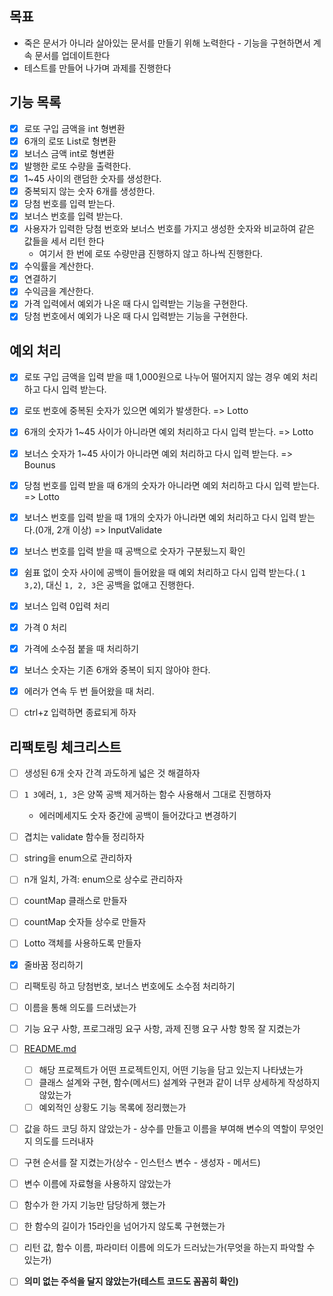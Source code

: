 ## 목표

- 죽은 문서가 아니라 살아있는 문서를 만들기 위해 노력한다 - 기능을 구현하면서 계속 문서를 업데이트한다
- 테스트를 만들어 나가며 과제를 진행한다

## 기능 목록

- [x]  로또 구입 금액을 int 형변환
- [x] 6개의 로또 List<String>로 형변환
- [x] 보너스 금액 int로 형변환
- [x]  발행한 로또 수량을 출력한다.
- [x]  1~45 사이의 랜덤한 숫자를 생성한다.
- [x]  중복되지 않는 숫자 6개를 생성한다.
- [x]  당첨 번호를 입력 받는다.
- [x]  보너스 번호를 입력 받는다.
- [x]  사용자가 입력한 당첨 번호와 보너스 번호를 가지고 생성한 숫자와 비교하여 같은 값들을 세서 리턴 한다
    - 여기서 한 번에 로또 수량만큼 진행하지 않고 하나씩 진행한다.
- [x]  수익률을 계산한다.
- [x] 연결하기
- [x] 수익금을 계산한다.
- [x] 가격 입력에서 예외가 나온 때 다시 입력받는 기능을 구현한다.
- [X] 당첨 번호에서 예외가 나온 때 다시 입력받는 기능을 구현한다.

## 예외 처리

- [x]  로또 구입 금액을 입력 받을 때 1,000원으로 나누어 떨어지지 않는 경우 예외 처리하고 다시 입력 받는다.
- [x] 로또 번호에 중복된 숫자가 있으면 예외가 발생한다. => Lotto
- [x] 6개의 숫자가 1~45 사이가 아니라면 예외 처리하고 다시 입력 받는다. => Lotto
- [x] 보너스 숫자가 1~45 사이가 아니라면 예외 처리하고 다시 입력 받는다. => Bounus
- [x]  당첨 번호를 입력 받을 때 6개의 숫자가 아니라면 예외 처리하고 다시 입력 받는다. => Lotto
- [x]  보너스 번호를 입력 받을 때 1개의 숫자가 아니라면 예외 처리하고 다시 입력 받는다.(0개, 2개 이상) => InputValidate
- [x] 보너스 번호를 입력 받을 때 공백으로 숫자가 구분됬느지 확인
- [x]  쉼표 없이 숫자 사이에 공백이 들어왔을 때 예외 처리하고 다시 입력 받는다.( `1  3,2`), 대신 `1, 2, 3`은 공백을 없애고 진행한다.
- [x] 보너스 입력 0입력 처리
- [x] 가격 0 처리
- [X] 가격에 소수점 붙을 때 처리하기
- [x] 보너스 숫자는 기존 6개와 중복이 되지 않아야 한다.
- [x] 에러가 연속 두 번 들어왔을 때 처리.
- [ ] ctrl+z 입력하면 종료되게 하자


## 리팩토링 체크리스트
- [ ] 생성된 6개 숫자 간격 과도하게 넓은 것 해결하자
- [ ] `1 3`에러, `1, 3`은 양쪽 공백 제거하는 함수 사용해서 그대로 진행하자
  - 에러메세지도 숫자 중간에 공백이 들어갔다고 변경하기
- [ ] 겹치는 validate 함수들 정리하자
- [ ] string을 enum으로 관리하자
- [ ] n개 일치, 가격: enum으로 상수로 관리하자
- [ ] countMap 클래스로 만들자
- [ ] countMap 숫자들 상수로 만들자
- [ ] Lotto 객체를 사용하도록 만들자
- [x] 줄바꿈 정리하기
- [ ] 리팩토링 하고 당첨번호, 보너스 번호에도 소수점 처리하기



- [ ]  이름을 통해 의도를 드러냈는가
- [ ]  기능 요구 사항, 프로그래밍 요구 사항, 과제 진행 요구 사항 항목 잘 지켰는가
- [ ]  [README.md](http://README.md)
   - [ ]  해당 프로젝트가 어떤 프로젝트인지, 어떤 기능을 담고 있는지 나타냈는가
   - [ ]  클래스 설계와 구현, 함수(메서드) 설계와 구현과 같이 너무 상세하게 작성하지 않았는가
   - [ ]  예외적인 상황도 기능 목록에 정리했는가
- [ ]  값을 하드 코딩 하지 않았는가 - 상수를 만들고 이름을 부여해 변수의 역할이 무엇인지 의도를 드러내자
- [ ]  구현 순서를 잘 지켰는가(상수 - 인스턴스 변수 - 생성자 - 메서드)
- [ ]  변수 이름에 자료형을 사용하지 않았는가
- [ ]  함수가 한 가지 기능만 담당하게 했는가
- [ ]  한 함수의 길이가 15라인을 넘어가지 않도록 구현했는가
- [ ]  리턴 값, 함수 이름, 파라미터 이름에 의도가 드러났는가(무엇을 하는지 파악할 수 있는가)
- [ ]  **의미 없는 주석을 달지 않았는가(테스트 코드도 꼼꼼히 확인)**

